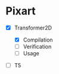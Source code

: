 # Pixart

- [x] Transformer2D
    - [x] Compilation
    - [ ] Verification
    - [ ] Usage
- [ ] T5


